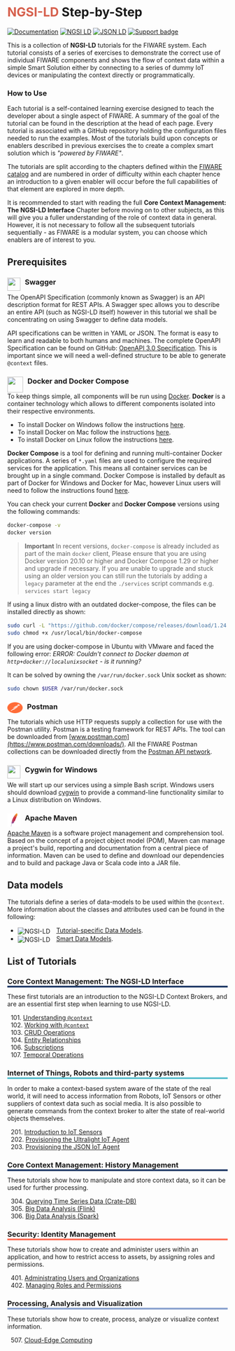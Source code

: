 # <span style='color:#d6604d'>NGSI-LD</span> Step-by-Step

[![Documentation](https://nexus.lab.fiware.org/repository/raw/public/badges/chapters/documentation.svg)](https://fiware-tutorials.rtfd.io)
[![NGSI LD](https://img.shields.io/badge/NGSI-LD-d6604d.svg)](https://www.etsi.org/deliver/etsi_gs/CIM/001_099/009/01.04.01_60/gs_cim009v010401p.pdf)
[![JSON LD](https://img.shields.io/badge/JSON--LD-1.1-f06f38.svg)](https://w3c.github.io/json-ld-syntax/)
[![Support badge](https://img.shields.io/badge/tag-fiware-orange.svg?logo=stackoverflow)](https://stackoverflow.com/questions/tagged/fiware)

This is a collection of **NGSI-LD** tutorials for the FIWARE system. Each tutorial consists of a series of exercises to
demonstrate the correct use of individual FIWARE components and shows the flow of context data within a simple Smart
Solution either by connecting to a series of dummy IoT devices or manipulating the context directly or programmatically.

<h3>How to Use</h3>

Each tutorial is a self-contained learning exercise designed to teach the developer about a single aspect of FIWARE. A
summary of the goal of the tutorial can be found in the description at the head of each page. Every tutorial is
associated with a GitHub repository holding the configuration files needed to run the examples. Most of the tutorials
build upon concepts or enablers described in previous exercises the to create a complex smart solution which is
_"powered by FIWARE"_.

The tutorials are split according to the chapters defined within the
[FIWARE catalog](https://www.fiware.org/developers/catalogue/) and are numbered in order of difficulty within each
chapter hence an introduction to a given enabler will occur before the full capabilities of that element are
explored in more depth.

It is recommended to start with reading the full **Core Context Management: The NGSI-LD Interface** Chapter before
moving on to other subjects, as this will give you a fuller understanding of the role of context data in general.
However, it is not necessary to follow all the subsequent tutorials sequentially - as FIWARE is a modular system, you
can choose which enablers are of interest to you.

## Prerequisites

### Swagger <img src="https://static1.smartbear.co/swagger/media/assets/swagger_fav.png" align="left"  height="30" width="30" style="border-right-style:solid; border-right-width:10px; border-color:transparent; background: transparent">

The OpenAPI Specification (commonly known as Swagger) is an API description format for REST APIs. A Swagger spec allows
you to describe an entire API (such as NGSI-LD itself) however in this tutorial we shall be concentrating on using
Swagger to define data models.

API specifications can be written in YAML or JSON. The format is easy to learn and readable to both humans and machines.
The complete OpenAPI Specification can be found on GitHub:
[OpenAPI 3.0 Specification](https://github.com/OAI/OpenAPI-Specification/blob/master/versions/3.0.2.md). This is
important since we will need a well-defined structure to be able to generate `@context` files.

### Docker and Docker Compose <img src="./img/docker.ico" align="left"  height="36" width="36" style="border-right-style:solid; border-right-width:10px; border-color:transparent; background: transparent">

To keep things simple, all components will be run using [Docker](https://www.docker.com). **Docker** is a container
technology which allows to different components isolated into their respective environments.

-   To install Docker on Windows follow the instructions [here](https://docs.docker.com/docker-for-windows/).
-   To install Docker on Mac follow the instructions [here](https://docs.docker.com/docker-for-mac/).
-   To install Docker on Linux follow the instructions [here](https://docs.docker.com/install/).

**Docker Compose** is a tool for defining and running multi-container Docker applications. A series of `*.yaml` files
are used to configure the required services for the application. This means all container services can be brought up in
a single command. Docker Compose is installed by default as part of Docker for Windows and Docker for Mac, however Linux
users will need to follow the instructions found [here](https://docs.docker.com/compose/install/).

You can check your current **Docker** and **Docker Compose** versions using the following commands:

```bash
docker-compose -v
docker version
```

> **Important** In recent versions, `docker-compose` is already included as part of the main `docker` client, Please
> ensure that you are using Docker version 20.10 or higher and Docker Compose 1.29 or higher and upgrade if necessary.
> If you are unable to upgrade and stuck using an older version you can still run the tutorials by adding a `legacy`
> parameter at the end the `./services` script commands e.g. `services start legacy`

If using a linux distro with an outdated docker-compose, the files can be installed directly as shown:

```bash
sudo curl -L "https://github.com/docker/compose/releases/download/1.24.0/docker-compose-$(uname -s)-$(uname -m)" -o /usr/local/bin/docker-compose
sudo chmod +x /usr/local/bin/docker-compose
```

If you are using docker-compose in Ubuntu with VMware and faced the following error: _ERROR: Couldn't connect to Docker
daemon at `http+docker://localunixsocket` - is it running?_

It can be solved by owning the `/var/run/docker.sock` Unix socket as shown:

```bash
sudo chown $USER /var/run/docker.sock
```

### Postman <img src="./img/postman.png" align="left"  height="25" width="35" style="border-right-style:solid; border-right-width:10px; border-color:transparent; background: transparent">

The tutorials which use HTTP requests supply a collection for use with the Postman utility. Postman is a testing
framework for REST APIs. The tool can be downloaded from [www.postman.com](https://www.postman.com/downloads/). 
All the FIWARE Postman collections can be downloaded directly from the
[Postman API network](https://explore.postman.com/team/3mM5EY6ChBYp9D).

### Cygwin for Windows <img src="https://www.cygwin.com/favicon.ico" align="left"  height="30" width="30" style="border-right-style:solid; border-right-width:10px; border-color:transparent; background: transparent">

We will start up our services using a simple Bash script. Windows users should download [cygwin](http://www.cygwin.com/)
to provide a command-line functionality similar to a Linux distribution on Windows.

### Apache Maven <img src="./img/maven.png" align="left"  height="30" width="30" style="border-right-style:solid; border-right-width:10px; border-color:transparent; background: transparent">

[Apache Maven](https://maven.apache.org/download.cgi) is a software project management and comprehension tool. Based on
the concept of a project object model (POM), Maven can manage a project's build, reporting and documentation from a
central piece of information. Maven can be used to define and download our dependencies and to build and package Java or
Scala code into a JAR file.

## Data models

The tutorials define a series of data-models to be used within the `@context`. More information about the classes and
attributes used can be found in the following:

-   <img src="./img/json-ld.ico" align="center" height="30" width="30" style="border-right-style:solid; border-right-width:10px; border-color:transparent; background: transparent" alt="NGSI-LD" />
    <a href="https://ngsi-ld-tutorials.readthedocs.io/en/latest/datamodels.html">Tutorial-specific Data Models</a>.
-   <img src="./img/json-ld.ico" align="center" height="30" width="30" style="border-right-style:solid; border-right-width:10px; border-color:transparent; background: transparent" alt="NGSI-LD" />
    <a href="https://smartdatamodels.org">Smart Data Models</a>.

## List of Tutorials

<h3 style="box-shadow: 0px 4px 0px 0px #233c68;">Core Context Management: The NGSI-LD Interface</h3>

These first tutorials are an introduction to the NGSI-LD Context Brokers, and are an essential first step when learning
to use NGSI-LD.

&nbsp; 101. [Understanding `@context`](understanding-@context.md)<br/>
&nbsp; 102. [Working with `@context`](working-with-@context.md)<br/>
&nbsp; 103. [CRUD Operations](ngsi-ld-operations.md)<br/>
&nbsp; 104. [Entity Relationships](entity-relationships.md)<br/>
&nbsp; 106. [Subscriptions](subscriptions.md)<br/>
&nbsp; 107. [Temporal Operations](short-term-history.md)<br/>

<h3 style="box-shadow: 0px 4px 0px 0px #5dc0cf;">Internet of Things, Robots and third-party systems</h3>

In order to make a context-based system aware of the state of the real world, it will need to access information from
Robots, IoT Sensors or other suppliers of context data such as social media. It is also possible to generate commands
from the context broker to alter the state of real-world objects themselves.

&nbsp; 201. [Introduction to IoT Sensors](iot-sensors.md)<br/>
&nbsp; 202. [Provisioning the Ultralight IoT Agent](iot-agent.md)<br/>
&nbsp; 203. [Provisioning the JSON IoT Agent](iot-agent-json.md)<br/>

<h3 style="box-shadow: 0px 4px 0px 0px #233c68;">Core Context Management: History Management</h3>

These tutorials show how to manipulate and store context data, so it can be used for further processing.

&nbsp; 304. [Querying Time Series Data (Crate-DB)](time-series-data.md)<br/>
&nbsp; 305. [Big Data Analysis (Flink)](big-data-flink.md)<br/>
&nbsp; 306. [Big Data Analysis (Spark)](big-data-spark.md)<br/>

<h3 style="box-shadow: 0px 4px 0px 0px #ff7059;">Security: Identity Management</h3>

These tutorials show how to create and administer users within an application, and how to restrict access to assets, by
assigning roles and permissions.

&nbsp; 401. [Administrating Users and Organizations](identity-management.md)<br/>
&nbsp; 402. [Managing Roles and Permissions](roles-permissions.md)<br/>

<h3 style="box-shadow: 0px 4px 0px 0px #88a1ce;">Processing, Analysis and Visualization</h3>

These tutorials show how to create, process, analyze or visualize context information.

&nbsp; 507. [Cloud-Edge Computing](edge-computing.md)<br/>
